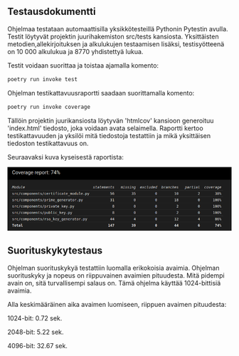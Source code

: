 ## Testausdokumentti

Ohjelmaa testataan automaattisilla yksikkötesteillä Pythonin Pytestin avulla. Testit löytyvät projektin juurihakemiston src/tests kansiosta. Yksittäisten metodien,allekirjoituksen ja alkulukujen testaamisen lisäksi, testisyötteenä on 10 000 alkulukua ja 8770 yhdistettyä lukua.

Testit voidaan suorittaa ja toistaa ajamalla komento: 

```bash 
poetry run invoke test
```

Ohjelman testikattavuusraportti saadaan suorittamalla komento:

```bash
poetry run invoke coverage
```

Tällöin projektin juurikansiosta löytyvän 'htmlcov' kansioon generoituu 'index.html' tiedosto, joka voidaan avata selaimella. Raportti kertoo testikattavuuden ja yksilöi mitä tiedostoja testattiin ja mikä yksittäisen tiedoston testikattavuus on. 

Seuraavaksi kuva kyseisestä raportista:

![coverage-report](./coverage-report.png)


## Suorituskykytestaus

Ohjelman suorituskykyä testattiin luomalla erikokoisia avaimia. Ohjelman suorituskyky ja nopeus on riippuvainen avaimien pituudesta. Mitä pidempi avain on, sitä turvallisempi salaus on. Tämä ohjelma käyttää 1024-bittisiä avaimia. 

Alla keskimääräinen aika avaimen luomiseen, riippuen avaimen pituudesta:

1024-bit: 0.72 sek.

2048-bit: 5.22 sek.

4096-bit: 32.67 sek.
